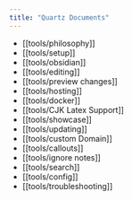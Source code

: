 ```yaml
---
title: "Quartz Documents"
---
```


- [[tools/philosophy]]
- [[tools/setup]]
- [[tools/obsidian]]
- [[tools/editing]]
- [[tools/preview changes]]
- [[tools/hosting]]
- [[tools/docker]]
- [[tools/CJK Latex Support]]
- [[tools/showcase]]
- [[tools/updating]]
- [[tools/custom Domain]]
- [[tools/callouts]]
- [[tools/ignore notes]]
- [[tools/search]]
- [[tools/config]] 
- [[tools/troubleshooting]]
